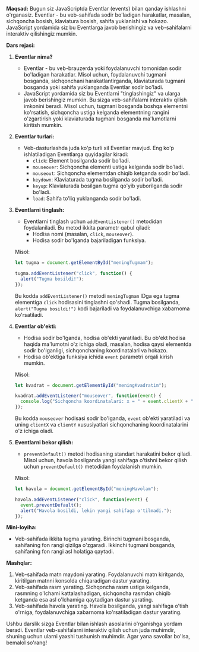 **Maqsad:** Bugun siz JavaScriptda Eventlar (events) bilan qanday ishlashni o'rganasiz. Eventlar - bu veb-sahifada sodir bo'ladigan harakatlar, masalan, sichqoncha bosish, klaviatura bosish, sahifa yuklanishi va hokazo. JavaScript yordamida siz bu Eventlarga javob berishingiz va veb-sahifalarni interaktiv qilishingiz mumkin.

**Dars rejasi:**

1. **Eventlar nima?**

    * Eventlar - bu veb-brauzerda yoki foydalanuvchi tomonidan sodir bo'ladigan harakatlar. Misol uchun, foydalanuvchi tugmani bosganda, sichqonchani harakatlantirganda, klaviaturada tugmani bosganda yoki sahifa yuklanganda Eventlar sodir bo'ladi.
    * JavaScript yordamida siz bu Eventlarni "tinglashingiz" va ularga javob berishingiz mumkin. Bu sizga veb-sahifalarni interaktiv qilish imkonini beradi. Misol uchun, tugmani bosganda boshqa elementni ko'rsatish, sichqoncha ustiga kelganda elementning rangini o'zgartirish yoki klaviaturada tugmani bosganda ma'lumotlarni kiritish mumkin.

2. **Eventlar turlari:**

    * Veb-dasturlashda juda ko'p turli xil Eventlar mavjud. Eng ko'p ishlatiladigan Eventlarga quyidagilar kiradi:
        * `click`: Element bosilganda sodir bo'ladi.
        * `mouseover`: Sichqoncha elementi ustiga kelganda sodir bo'ladi.
        * `mouseout`: Sichqoncha elementdan chiqib ketganda sodir bo'ladi.
        * `keydown`: Klaviaturada tugma bosilganda sodir bo'ladi.
        * `keyup`: Klaviaturada bosilgan tugma qo'yib yuborilganda sodir bo'ladi.
        * `load`: Sahifa to'liq yuklanganda sodir bo'ladi.

3. **Eventlarni tinglash:**

    * Eventlarni tinglash uchun `addEventListener()` metodidan foydalaniladi. Bu metod ikkita parametr qabul qiladi:
        * Hodisa nomi (masalan, `click`, `mouseover`).
        * Hodisa sodir bo'lganda bajariladigan funksiya.

    Misol:

    ```javascript
    let tugma = document.getElementById("meningTugmam");

    tugma.addEventListener("click", function() {
      alert("Tugma bosildi!");
    });
    ```

    Bu kodda `addEventListener()` metodi `meningTugmam` IDga ega tugma elementiga `click` hodisasini tinglashni qo'shadi. Tugma bosilganda, `alert("Tugma bosildi!")` kodi bajariladi va foydalanuvchiga xabarnoma ko'rsatiladi.

4. **Eventlar ob'ekti:**

    * Hodisa sodir bo'lganda, hodisa ob'ekti yaratiladi. Bu ob'ekt hodisa haqida ma'lumotni o'z ichiga oladi, masalan, hodisa qaysi elementda sodir bo'lganligi, sichqonchaning koordinatalari va hokazo.
    * Hodisa ob'ektiga funksiya ichida `event` parametri orqali kirish mumkin.

    Misol:

    ```javascript
    let kvadrat = document.getElementById("meningKvadratim");

    kvadrat.addEventListener("mouseover", function(event) {
      console.log("Sichqoncha koordinatalari: x = " + event.clientX + ", y = " + event.clientY);
    });
    ```

    Bu kodda `mouseover` hodisasi sodir bo'lganda, `event` ob'ekti yaratiladi va uning `clientX` va `clientY` xususiyatlari sichqonchaning koordinatalarini o'z ichiga oladi.

5. **Eventlarni bekor qilish:**

    * `preventDefault()` metodi hodisaning standart harakatini bekor qiladi. Misol uchun, havola bosilganda yangi sahifaga o'tishni bekor qilish uchun `preventDefault()` metodidan foydalanish mumkin.

    Misol:

    ```javascript
    let havola = document.getElementById("meningHavolam");

    havola.addEventListener("click", function(event) {
      event.preventDefault();
      alert("Havola bosildi, lekin yangi sahifaga o'tilmadi.");
    });
    ```

**Mini-loyiha:**

* Veb-sahifada ikkita tugma yarating. Birinchi tugmani bosganda, sahifaning fon rangi qizilga o'zgaradi. Ikkinchi tugmani bosganda, sahifaning fon rangi asl holatiga qaytadi.

**Mashqlar:**

1.  Veb-sahifada matn maydoni yarating. Foydalanuvchi matn kiritganda, kiritilgan matnni konsolda chiqaradigan dastur yarating.
2.  Veb-sahifada rasm yarating. Sichqoncha rasm ustiga kelganda, rasmning o'lchami kattalashadigan, sichqoncha rasmdan chiqib ketganda esa asl o'lchamiga qaytadigan dastur yarating.
3.  Veb-sahifada havola yarating. Havola bosilganda, yangi sahifaga o'tish o'rniga, foydalanuvchiga xabarnoma ko'rsatiladigan dastur yarating.

Ushbu darslik sizga Eventlar bilan ishlash asoslarini o'rganishga yordam beradi. Eventlar veb-sahifalarni interaktiv qilish uchun juda muhimdir, shuning uchun ularni yaxshi tushunish muhimdir. Agar yana savollar bo'lsa, bemalol so'rang!
